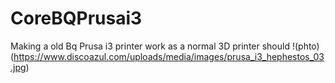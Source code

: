 # CoreBQPrusai3
Making a old Bq Prusa i3 printer work as a normal 3D printer should
!(phto)(https://www.discoazul.com/uploads/media/images/prusa_i3_hephestos_03.jpg)
